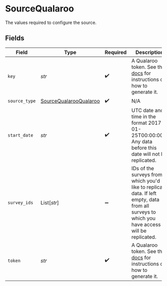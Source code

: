 # SourceQualaroo

The values required to configure the source.


## Fields

| Field                                                                                                                                                             | Type                                                                                                                                                              | Required                                                                                                                                                          | Description                                                                                                                                                       | Example                                                                                                                                                           |
| ----------------------------------------------------------------------------------------------------------------------------------------------------------------- | ----------------------------------------------------------------------------------------------------------------------------------------------------------------- | ----------------------------------------------------------------------------------------------------------------------------------------------------------------- | ----------------------------------------------------------------------------------------------------------------------------------------------------------------- | ----------------------------------------------------------------------------------------------------------------------------------------------------------------- |
| `key`                                                                                                                                                             | *str*                                                                                                                                                             | :heavy_check_mark:                                                                                                                                                | A Qualaroo token. See the <a href="https://help.qualaroo.com/hc/en-us/articles/201969438-The-REST-Reporting-API">docs</a> for instructions on how to generate it. |                                                                                                                                                                   |
| `source_type`                                                                                                                                                     | [SourceQualarooQualaroo](../../models/shared/sourcequalarooqualaroo.md)                                                                                           | :heavy_check_mark:                                                                                                                                                | N/A                                                                                                                                                               |                                                                                                                                                                   |
| `start_date`                                                                                                                                                      | *str*                                                                                                                                                             | :heavy_check_mark:                                                                                                                                                | UTC date and time in the format 2017-01-25T00:00:00Z. Any data before this date will not be replicated.                                                           | 2021-03-01T00:00:00.000Z                                                                                                                                          |
| `survey_ids`                                                                                                                                                      | List[*str*]                                                                                                                                                       | :heavy_minus_sign:                                                                                                                                                | IDs of the surveys from which you'd like to replicate data. If left empty, data from all surveys to which you have access will be replicated.                     |                                                                                                                                                                   |
| `token`                                                                                                                                                           | *str*                                                                                                                                                             | :heavy_check_mark:                                                                                                                                                | A Qualaroo token. See the <a href="https://help.qualaroo.com/hc/en-us/articles/201969438-The-REST-Reporting-API">docs</a> for instructions on how to generate it. |                                                                                                                                                                   |